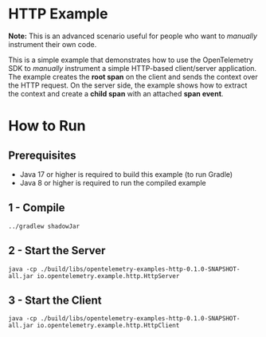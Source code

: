 # HTTP Example

**Note:** This is an advanced scenario useful for people who want to *manually* instrument their own code.

This is a simple example that demonstrates how to use the OpenTelemetry SDK
to *manually* instrument a simple HTTP-based client/server application.
The example creates the **root span** on the client and sends the context
over the HTTP request. On the server side, the example shows how to extract the context
and create a **child span** with an attached **span event**.

# How to Run

## Prerequisites

* Java 17 or higher is required to build this example (to run Gradle)
* Java 8 or higher is required to run the compiled example

## 1 - Compile 
```shell script
../gradlew shadowJar
```

## 2 - Start the Server
```shell script
java -cp ./build/libs/opentelemetry-examples-http-0.1.0-SNAPSHOT-all.jar io.opentelemetry.example.http.HttpServer
```
 
## 3 - Start the Client
```shell script
java -cp ./build/libs/opentelemetry-examples-http-0.1.0-SNAPSHOT-all.jar io.opentelemetry.example.http.HttpClient
```
